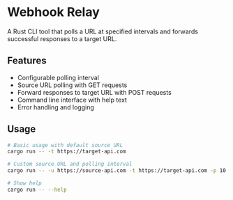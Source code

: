 # Webhook Relay

A Rust CLI tool that polls a URL at specified intervals and forwards successful responses to a target URL.

## Features

- Configurable polling interval
- Source URL polling with GET requests
- Forward responses to target URL with POST requests
- Command line interface with help text
- Error handling and logging

## Usage

```bash
# Basic usage with default source URL
cargo run -- -t https://target-api.com

# Custom source URL and polling interval
cargo run -- -u https://source-api.com -t https://target-api.com -p 10

# Show help
cargo run -- --help